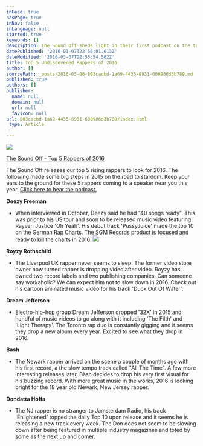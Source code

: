 ```yaml
---
inFeed: true
hasPage: true
inNav: false
inLanguage: null
starred: true
keywords: []
description: The Sound Off sheds light in their first podcast on the top 5 rappers to look for in 2016.
datePublished: '2016-03-07T22:56:01.613Z'
dateModified: '2016-03-07T22:55:54.562Z'
title: Top 5 Undiscovered Rappers of 2016
author: []
sourcePath: _posts/2016-03-06-803cacbd-1a69-4435-8931-600986d3b789.md
published: true
authors: []
publisher:
  name: null
  domain: null
  url: null
  favicon: null
url: 803cacbd-1a69-4435-8931-600986d3b789/index.html
_type: Article

---
```

![](https://s3-us-west-2.amazonaws.com/the-grid-img/p/c930606f1d4e6f7500219c45bc2cce5818cc37a9.jpg)

[The Sound Off - Top 5 Rappers of 2016][0]

The Sound Off releases our top 5 rising rappers to look for 2016\. The following made some big steps in 2015 on the road to stardom. Keep your ears to the ground for these 5 rappers coming to a speaker near you this year. [Click here to hear the podcast.][1]

**Deezy Freeman**

- When interviewed in October, Deezy said he had "40 songs ready". This was prior to his US tour and soon to be released music video featuring Rayven Justice 'Oh Yeah'. His debut track 'PussyJuice' made the top 10 on the German Rap Charts. The SGM Records product is focused and ready to kill the charts in 2016\.
![](https://the-grid-user-content.s3-us-west-2.amazonaws.com/d0290f24-5aae-4551-bf4e-15061fd963cd.jpg)

**Royzy Rothschild**

- The Liverpool UK rapper never seems to sleep. The former video store owner now turned rapper is dropping video after video. Royzy has owned two record labels and two publishing companies. Can someone say workaholic? We can expect him not to slow down in 2016\. Check out his cartoon animated music video for his track 'Duck Out Of Water'.

**Dream Jefferson**

- Electro-hip-hop group Dream Jefferson dropped '32X' in 2015 and handful of music videos to go along with it including 'The Filth' and 'Light Therapy'. The Toronto rap duo is constantly gigging and it seems they drop a new album every year. Excited to see what they drop in 2016\.

**Bash**

- The Newark rapper arrived on the scene a couple of months ago with his first record, a the slow tempo track called "All The Time". A few more interesting releases later, Bäsh decides to drop his very first visual for his buzzing record. With more great music in the works, 2016 is looking bright for the 18 year old Newark, New Jersey rapper.

**Dondatta Hoffa**

- The NJ rapper is no stranger to Jamsterdam Radio, his track 'Enlightened' topped the daily Top 10 upon release and it seems he is releasing a new track every week. The Don does not seem to be slowing down after being featured in multiple industry magazines and toted by some as the next up and comer.

[0]: https://soundcloud.com/soundofff/the-sound-off-episode-1
[1]: null